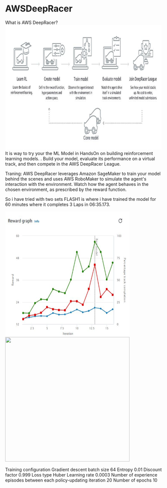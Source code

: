 # AWSDeepRacer
What is AWS DeepRacer?
<img src="assets/overview.JPG" height="400em" width="800em"/>
It is way to try your the ML Model in HandsOn on building reinforcement learning models. .
Build your model, evaluate its performance on a virtual track, and then compete in the AWS DeepRacer League.

Traning:
AWS DeepRacer leverages Amazon SageMaker to train your model behind the scenes and uses AWS RoboMaker to simulate the agent's interaction with the environment. Watch how the agent behaves in the chosen environment, as prescribed by the reward function.

So i have tried with two sets FLASH1 is where i have trained the model for 60 minutes where it completes 3 Laps in 06:35.173.

<img src="assets/flash1.JPG" height="400em" width="400em"/>  <img src="assets/falsh1Time.gif" height="400em" width="400em"/>


Training configuration
Gradient descent batch size	64
Entropy	0.01
Discount factor	0.999
Loss type	Huber
Learning rate	0.0003
Number of experience episodes between each policy-updating iteration	20
Number of epochs	10

